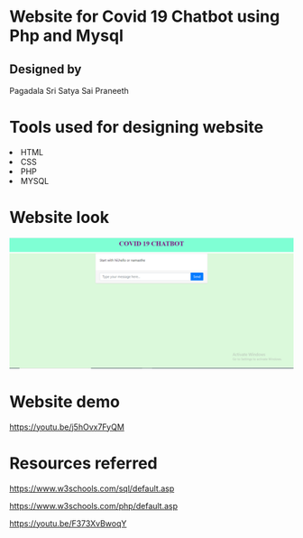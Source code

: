 # Website for Covid 19 Chatbot using Php and Mysql
## Designed by
Pagadala Sri Satya Sai Praneeth
# Tools used for designing website
<li>HTML</li>
<li>CSS</li>
<li>PHP</li>
<li>MYSQL</li>

# Website look
<img src="website.PNG">

# Website demo
https://youtu.be/j5hOvx7FyQM

# Resources referred
https://www.w3schools.com/sql/default.asp

https://www.w3schools.com/php/default.asp

https://youtu.be/F373XvBwoqY

